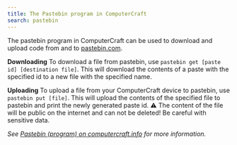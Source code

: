 ```yaml
---
title: The Pastebin program in ComputerCraft
search: pastebin
---
```

The pastebin program in ComputerCraft can be used to download and upload code from and to [pastebin.com](https://pastebin.com/).

**Downloading**
To download a file from pastebin, use `pastebin get [paste id] [destination file]`.
This will download the contents of a paste with the specified id to a new file with the specified name.

**Uploading**
To upload a file from your ComputerCraft device to pastebin, use `pastebin put [file]`.
This will upload the contents of the specified file to pastebin and print the newly generated paste id.
:warning: The content of the file will be public on the internet and can not be deleted! Be careful with sensitive data.

*See [Pastebin (program) on computercraft.info](http://www.computercraft.info/wiki/Pastebin_%28program%29) for more information.*
